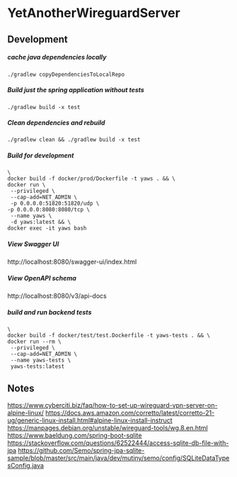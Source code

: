 # YetAnotherWireguardServer

## Development

##### cache java dependencies locally
```shell
./gradlew copyDependenciesToLocalRepo
```


##### Build just the spring application without tests
```shell
./gradlew build -x test
```

##### Clean dependencies and rebuild
```shell
./gradlew clean && ./gradlew build -x test
```

##### Build for development
```shell
\
docker build -f docker/prod/Dockerfile -t yaws . && \
docker run \
 --privileged \
 --cap-add=NET_ADMIN \
 -p 0.0.0.0:51820:51820/udp \
-p 0.0.0.0:8080:8080/tcp \
 --name yaws \
 -d yaws:latest && \
docker exec -it yaws bash
```

##### View Swagger UI
http://localhost:8080/swagger-ui/index.html

##### View OpenAPI schema
http://localhost:8080/v3/api-docs

##### build and run backend tests
```shell
\
docker build -f docker/test/test.Dockerfile -t yaws-tests . && \
docker run --rm \
 --privileged \
 --cap-add=NET_ADMIN \
 --name yaws-tests \
 yaws-tests:latest 
```

## Notes

https://www.cyberciti.biz/faq/how-to-set-up-wireguard-vpn-server-on-alpine-linux/
https://docs.aws.amazon.com/corretto/latest/corretto-21-ug/generic-linux-install.html#alpine-linux-install-instruct
https://manpages.debian.org/unstable/wireguard-tools/wg.8.en.html
https://www.baeldung.com/spring-boot-sqlite
https://stackoverflow.com/questions/62522444/access-sqlite-db-file-with-jpa
https://github.com/Semo/spring-jpa-sqlite-sample/blob/master/src/main/java/dev/mutiny/semo/config/SQLiteDataTypesConfig.java